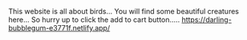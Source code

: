 This website is all about birds...
You will find some beautiful creatures here...
So hurry up to click the add to cart button.....
https://darling-bubblegum-e3771f.netlify.app/
